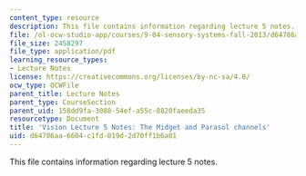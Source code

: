 ```yaml
---
content_type: resource
description: This file contains information regarding lecture 5 notes.
file: /ol-ocw-studio-app/courses/9-04-sensory-systems-fall-2013/d64786aa6604c1fd019d2d70ff1b6a01_MIT9_04F13_Vis5.pdf
file_size: 2458297
file_type: application/pdf
learning_resource_types:
- Lecture Notes
license: https://creativecommons.org/licenses/by-nc-sa/4.0/
ocw_type: OCWFile
parent_title: Lecture Notes
parent_type: CourseSection
parent_uid: 158dd9fa-3088-54ef-a55c-8820faeeda35
resourcetype: Document
title: 'Vision Lecture 5 Notes: The Midget and Parasol channels'
uid: d64786aa-6604-c1fd-019d-2d70ff1b6a01
---
```

This file contains information regarding lecture 5 notes.